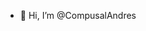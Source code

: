 - 👋 Hi, I’m @CompusalAndres

<!---
CompusalAndres/CompusalAndres is a ✨ special ✨ repository because its `README.md` (this file) appears on your GitHub profile.
You can click the Preview link to take a look at your changes.
--->
